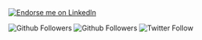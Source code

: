 <a href="https://www.linkedin.com/in/martinzangl">
    <img src="https://img.shields.io/badge/Support-Endorse%20me%20on%20Linkedin-yellow?style=for-the-badge&logo=linkedin" alt="Endorse me on LinkedIn" /></a>

![Github Followers](https://img.shields.io/github/followers/mizangl?style=social)
![Github Followers](https://img.shields.io/github/followers/zanglmartin?style=social)
![Twitter Follow](https://img.shields.io/twitter/follow/martinzangl?label=Follow&style=social)
